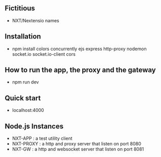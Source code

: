 ## Fictitious
* NXT/Nextensio names

## Installation
* npm install colors concurrently ejs express http-proxy nodemon socket.io socket.io-client cors

## How to run the app, the proxy and the gateway
* npm run dev

## Quick start
* localhost:4000

## Node.js Instances
* NXT-APP : a test utility client
* NXT-PROXY : a http and proxy server that listen on port 8080
* NXT-GW : a http and websocket server that listen on port 8081